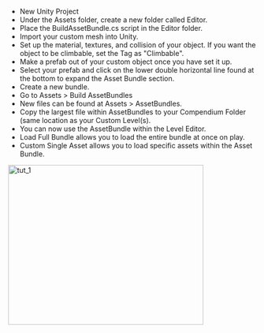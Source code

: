 - New Unity Project
- Under the Assets folder, create a new folder called Editor.
- Place the BuildAssetBundle.cs script in the Editor folder.
- Import your custom mesh into Unity.
- Set up the material, textures, and collision of your object. If you want the object to be climbable, set the Tag as "Climbable".
- Make a prefab out of your custom object once you have set it up.
- Select your prefab and click on the lower double horizontal line found at the bottom to expand the Asset Bundle section.
- Create a new bundle.
- Go to Assets > Build AssetBundles
- New files can be found at Assets > AssetBundles.
- Copy the largest file within AssetBundles to your Compendium Folder (same location as your Custom Level(s).
- You can now use the AssetBundle within the Level Editor. 
- Load Full Bundle allows you to load the entire bundle at once on play. 
- Custom Single Asset allows you to load specific assets within the Asset Bundle.
<img width="396" height="324" alt="tut_1" src="https://github.com/user-attachments/assets/308363f7-98cb-490b-88f1-1e07360f5779" />
